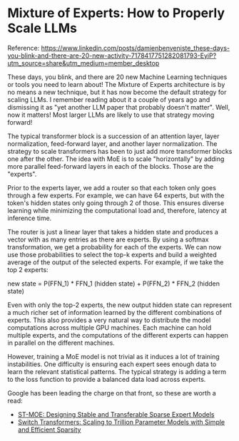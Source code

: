 # Mixture of Experts: How to Properly Scale LLMs

Reference: https://www.linkedin.com/posts/damienbenveniste_these-days-you-blink-and-there-are-20-new-activity-7178417751282081793-EyiP?utm_source=share&utm_medium=member_desktop

These days, you blink, and there are 20 new Machine Learning techniques or tools you need to learn about! The Mixture of Experts architecture is by no means a new technique, but it has now become the default strategy for scaling LLMs. I remember reading about it a couple of years ago and dismissing it as "yet another LLM paper that probably doesn't matter". Well, now it matters! Most larger LLMs are likely to use that strategy moving forward!

The typical transformer block is a succession of an attention layer, layer normalization, feed-forward layer, and another layer normalization. The strategy to scale transformers has been to just add more transformer blocks one after the other. The idea with MoE is to scale "horizontally" by adding more parallel feed-forward layers in each of the blocks. Those are the "experts".

Prior to the experts layer, we add a router so that each token only goes through a few experts. For example, we can have 64 experts, but with the token's hidden states only going through 2 of those. This ensures diverse learning while minimizing the computational load and, therefore, latency at inference time.

The router is just a linear layer that takes a hidden state and produces a vector with as many entries as there are experts. By using a softmax transformation, we get a probability for each of the experts. We can now use those probabilities to select the top-k experts and build a weighted average of the output of the selected experts. For example, if we take the top 2 experts:

new state = P(FFN_1) * FFN_1 (hidden state) + P(FFN_2) * FFN_2 (hidden state)

Even with only the top-2 experts, the new output hidden state can represent a much richer set of information learned by the different combinations of experts. This also provides a very natural way to distribute the model computations across multiple GPU machines. Each machine can hold multiple experts, and the computations of the different experts can happen in parallel on the different machines.

However, training a MoE model is not trivial as it induces a lot of training instabilities. One difficulty is ensuring each expert sees enough data to learn the relevant statistical patterns. The typical strategy is adding a term to the loss function to provide a balanced data load across experts. 

Google has been leading the charge on that front, so these are worth a read: 

- [ST-MOE: Designing Stable and Transferable
Sparse Expert Models](https://arxiv.org/pdf/2202.08906.pdf)
- [Switch Transformers: Scaling to Trillion Parameter Models
with Simple and Efficient Sparsity](https://arxiv.org/pdf/2101.03961.pdf)
